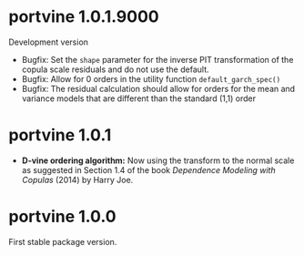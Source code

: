 # portvine 1.0.1.9000

Development version

- Bugfix: Set the `shape` parameter for the inverse PIT transformation of the copula scale residuals and do not use the default.
- Bugfix: Allow for 0 orders in the utility function `default_garch_spec()`
- Bugfix: The residual calculation should allow for orders for the mean and variance models that are different than the standard (1,1) order

# portvine 1.0.1

- **D-vine ordering algorithm:** Now using the transform to the normal scale as suggested in Section 1.4 of the book *Dependence Modeling with Copulas* (2014) by Harry Joe.

# portvine 1.0.0

First stable package version.
